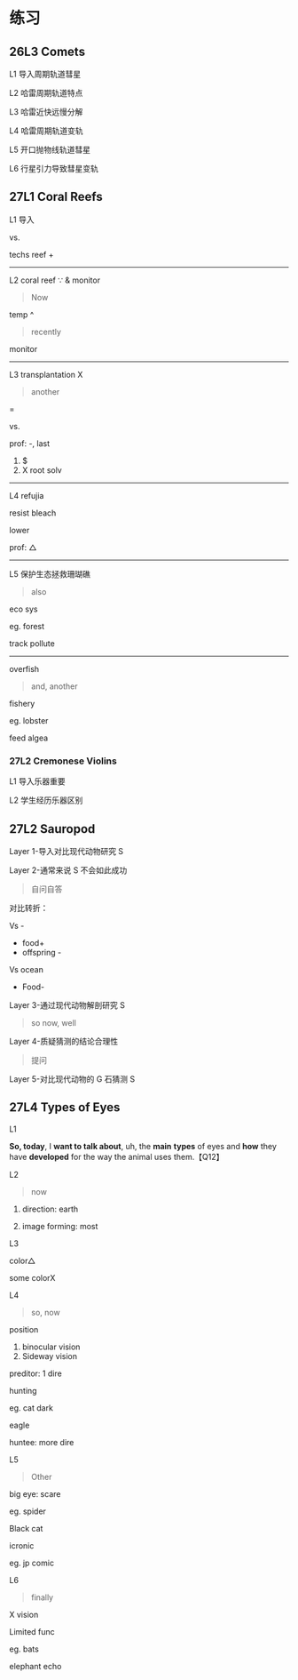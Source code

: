 # 练习

## 26L3 Comets

L1 导入周期轨道彗星

L2 哈雷周期轨道特点

L3 哈雷近快远慢分解

L4 哈雷周期轨道变轨

L5 开口抛物线轨道彗星

L6 行星引力导致彗星变轨

## 27L1 Coral Reefs

L1 导入

vs.

techs reef +

---

L2 coral reef ∵ & monitor

> Now

temp ^

> recently

monitor

---

L3 transplantation X

> another

=

vs.

prof: -, last

1. $
2. X root solv

---

L4 refujia

resist bleach

lower

prof: △

---

L5 保护生态拯救珊瑚礁

> also

eco sys

eg. forest

track pollute

---

overfish

> and, another

fishery

eg. lobster

feed algea

### 27L2 Cremonese Violins

L1 导入乐器重要

L2 学生经历乐器区别

## 27L2 Sauropod

Layer 1-导入对比现代动物研究 S

Layer 2-通常来说 S 不会如此成功

> 自问自答

对比转折：

Vs -

- food+
- offspring -

Vs ocean

- Food-

Layer 3-通过现代动物解剖研究 S

> so now, well

Layer 4-质疑猜测的结论合理性

> 提问

Layer 5-对比现代动物的 G 石猜测 S

## 27L4 Types of Eyes

L1

**So, today**, I **want to talk about**, uh, the **main** **types** of eyes and **how** they have **developed** for the way the animal uses them.【Q12】

L2

> now

1. direction: earth

2. image forming: most

L3

color△

some colorX

L4

> so, now

position

1. binocular vision
2. Sideway vision

preditor: 1 dire

hunting

eg. cat dark

eagle

huntee: more dire

L5

> Other

big eye: scare

eg. spider

Black cat

icronic

eg. jp comic

L6

> finally

X vision

Limited func

eg. bats

elephant echo

